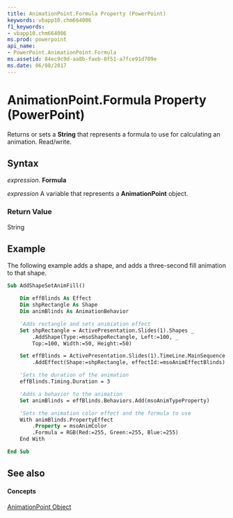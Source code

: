 ```yaml
---
title: AnimationPoint.Formula Property (PowerPoint)
keywords: vbapp10.chm664006
f1_keywords:
- vbapp10.chm664006
ms.prod: powerpoint
api_name:
- PowerPoint.AnimationPoint.Formula
ms.assetid: 84ec9c9d-aa8b-faeb-8f51-a7fce91d709e
ms.date: 06/08/2017
---
```



# AnimationPoint.Formula Property (PowerPoint)

Returns or sets a  **String** that represents a formula to use for calculating an animation. Read/write.


## Syntax

 _expression_. **Formula**

 _expression_ A variable that represents a **AnimationPoint** object.


### Return Value

String


## Example

The following example adds a shape, and adds a three-second fill animation to that shape.


```vb
Sub AddShapeSetAnimFill()

    Dim effBlinds As Effect
    Dim shpRectangle As Shape
    Dim animBlinds As AnimationBehavior

    'Adds rectangle and sets animiation effect
    Set shpRectangle = ActivePresentation.Slides(1).Shapes _
        .AddShape(Type:=msoShapeRectangle, Left:=100, _
        Top:=100, Width:=50, Height:=50)

    Set effBlinds = ActivePresentation.Slides(1).TimeLine.MainSequence _
        .AddEffect(Shape:=shpRectangle, effectId:=msoAnimEffectBlinds)

    'Sets the duration of the animation
    effBlinds.Timing.Duration = 3

    'Adds a behavior to the animation
    Set animBlinds = effBlinds.Behaviors.Add(msoAnimTypeProperty)

    'Sets the animation color effect and the formula to use
    With animBlinds.PropertyEffect
        .Property = msoAnimColor
        .Formula = RGB(Red:=255, Green:=255, Blue:=255)
    End With

End Sub
```


## See also


#### Concepts


[AnimationPoint Object](PowerPoint.AnimationPoint.md)

